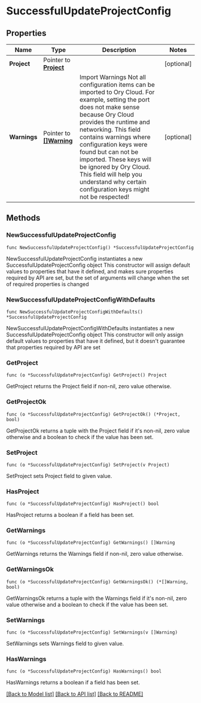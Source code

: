 # SuccessfulUpdateProjectConfig

## Properties

Name | Type | Description | Notes
------------ | ------------- | ------------- | -------------
**Project** | Pointer to [**Project**](Project.md) |  | [optional] 
**Warnings** | Pointer to [**[]Warning**](Warning.md) | Import Warnings  Not all configuration items can be imported to Ory Cloud. For example, setting the port does not make sense because Ory Cloud provides the runtime and networking.  This field contains warnings where configuration keys were found but can not be imported. These keys will be ignored by Ory Cloud. This field will help you understand why certain configuration keys might not be respected! | [optional] 

## Methods

### NewSuccessfulUpdateProjectConfig

`func NewSuccessfulUpdateProjectConfig() *SuccessfulUpdateProjectConfig`

NewSuccessfulUpdateProjectConfig instantiates a new SuccessfulUpdateProjectConfig object
This constructor will assign default values to properties that have it defined,
and makes sure properties required by API are set, but the set of arguments
will change when the set of required properties is changed

### NewSuccessfulUpdateProjectConfigWithDefaults

`func NewSuccessfulUpdateProjectConfigWithDefaults() *SuccessfulUpdateProjectConfig`

NewSuccessfulUpdateProjectConfigWithDefaults instantiates a new SuccessfulUpdateProjectConfig object
This constructor will only assign default values to properties that have it defined,
but it doesn't guarantee that properties required by API are set

### GetProject

`func (o *SuccessfulUpdateProjectConfig) GetProject() Project`

GetProject returns the Project field if non-nil, zero value otherwise.

### GetProjectOk

`func (o *SuccessfulUpdateProjectConfig) GetProjectOk() (*Project, bool)`

GetProjectOk returns a tuple with the Project field if it's non-nil, zero value otherwise
and a boolean to check if the value has been set.

### SetProject

`func (o *SuccessfulUpdateProjectConfig) SetProject(v Project)`

SetProject sets Project field to given value.

### HasProject

`func (o *SuccessfulUpdateProjectConfig) HasProject() bool`

HasProject returns a boolean if a field has been set.

### GetWarnings

`func (o *SuccessfulUpdateProjectConfig) GetWarnings() []Warning`

GetWarnings returns the Warnings field if non-nil, zero value otherwise.

### GetWarningsOk

`func (o *SuccessfulUpdateProjectConfig) GetWarningsOk() (*[]Warning, bool)`

GetWarningsOk returns a tuple with the Warnings field if it's non-nil, zero value otherwise
and a boolean to check if the value has been set.

### SetWarnings

`func (o *SuccessfulUpdateProjectConfig) SetWarnings(v []Warning)`

SetWarnings sets Warnings field to given value.

### HasWarnings

`func (o *SuccessfulUpdateProjectConfig) HasWarnings() bool`

HasWarnings returns a boolean if a field has been set.


[[Back to Model list]](../README.md#documentation-for-models) [[Back to API list]](../README.md#documentation-for-api-endpoints) [[Back to README]](../README.md)


